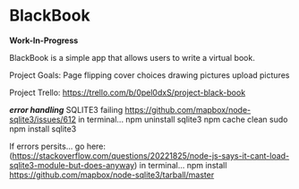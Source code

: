 # BlackBook
****Work-In-Progress****

BlackBook is a simple app that allows users to write a virtual book. 

Project Goals:
Page flipping 
cover choices
drawing pictures 
upload pictures

Project Trello:
https://trello.com/b/0pel0dxS/project-black-book

***error handling***
SQLITE3 failing
https://github.com/mapbox/node-sqlite3/issues/612
in terminal...
npm uninstall sqlite3
npm cache clean
sudo npm install sqlite3

If errors persits... go here:
 (https://stackoverflow.com/questions/20221825/node-js-says-it-cant-load-sqlite3-module-but-does-anyway)
in terminal...
npm install https://github.com/mapbox/node-sqlite3/tarball/master
